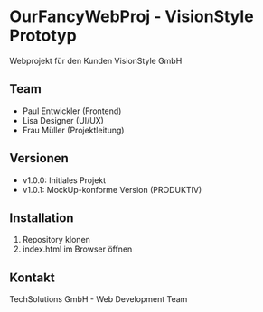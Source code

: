 # OurFancyWebProj - VisionStyle Prototyp

Webprojekt für den Kunden VisionStyle GmbH

## Team
- Paul Entwickler (Frontend)
- Lisa Designer (UI/UX)
- Frau Müller (Projektleitung)

## Versionen
- v1.0.0: Initiales Projekt
- v1.0.1: MockUp-konforme Version (PRODUKTIV)

## Installation
1. Repository klonen
2. index.html im Browser öffnen

## Kontakt
TechSolutions GmbH - Web Development Team
